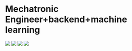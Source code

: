 # Mechatronic Engineer+backend+machine learning
![](https://img.shields.io/github/followers/Ghounder?style=social)
![](https://img.shields.io/github/stars/Ghounder?style=social)
![](https://img.shields.io/github/stars/Ghounder?style=social)
![](https://img.shields.io/twitter/follow/_Hounder?style=social)

<!--
**Ghounder/Ghounder** is a ✨ _special_ ✨ repository because its `README.md` (this file) appears on your GitHub profile.
https://ghounder.github.io
Here are some ideas to get you started:

- 🔭 I’m currently working on ...
- 🌱 I’m currently learning ...
- 👯 I’m looking to collaborate on ...
- 🤔 I’m looking for help with ...
- 💬 Ask me about ..
- 📫 How to reach me: ...
- 😄 Pronouns: ...
- ⚡ Fun fact: ...
-->
